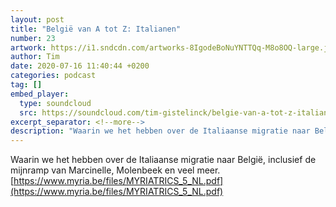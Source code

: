 ```yaml
---
layout: post
title: "België van A tot Z: Italianen"
number: 23
artwork: https://i1.sndcdn.com/artworks-8IgodeBoNuYNTTQq-M8o8OQ-large.jpg
author: Tim
date: 2020-07-16 11:40:44 +0200
categories: podcast
tag: []
embed_player:
  type: soundcloud
  src: https://soundcloud.com/tim-gistelinck/belgie-van-a-tot-z-italianen
excerpt_separator: <!--more-->
description: "Waarin we het hebben over de Italiaanse migratie naar België, inclusief de mijnramp van Marcinelle, Molenbeek en veel meer."
---
```

Waarin we het hebben over de Italiaanse migratie naar België, inclusief de mijnramp van Marcinelle, Molenbeek en veel meer.
[https://www.myria.be/files/MYRIATRICS_5_NL.pdf](https://www.myria.be/files/MYRIATRICS_5_NL.pdf)